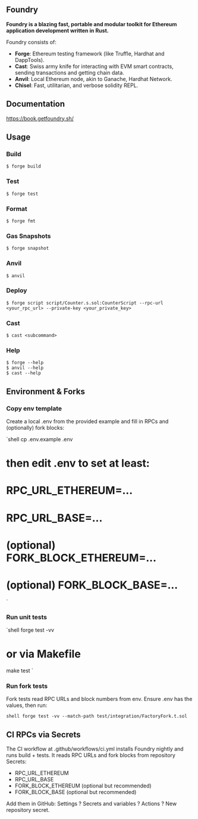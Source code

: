 ## Foundry

**Foundry is a blazing fast, portable and modular toolkit for Ethereum application development written in Rust.**

Foundry consists of:

- **Forge**: Ethereum testing framework (like Truffle, Hardhat and DappTools).
- **Cast**: Swiss army knife for interacting with EVM smart contracts, sending transactions and getting chain data.
- **Anvil**: Local Ethereum node, akin to Ganache, Hardhat Network.
- **Chisel**: Fast, utilitarian, and verbose solidity REPL.

## Documentation

https://book.getfoundry.sh/

## Usage

### Build

```shell
$ forge build
```

### Test

```shell
$ forge test
```

### Format

```shell
$ forge fmt
```

### Gas Snapshots

```shell
$ forge snapshot
```

### Anvil

```shell
$ anvil
```

### Deploy

```shell
$ forge script script/Counter.s.sol:CounterScript --rpc-url <your_rpc_url> --private-key <your_private_key>
```

### Cast

```shell
$ cast <subcommand>
```

### Help

```shell
$ forge --help
$ anvil --help
$ cast --help
```

## Environment & Forks

### Copy env template

Create a local .env from the provided example and fill in RPCs and (optionally) fork blocks:

`shell
cp .env.example .env
# then edit .env to set at least:
# RPC_URL_ETHEREUM=...
# RPC_URL_BASE=...
# (optional) FORK_BLOCK_ETHEREUM=...
# (optional) FORK_BLOCK_BASE=...
`

### Run unit tests

`shell
forge test -vv
# or via Makefile
make test
`

### Run fork tests

Fork tests read RPC URLs and block numbers from env. Ensure .env has the values, then run:

`shell
forge test -vv --match-path test/integration/FactoryFork.t.sol
`

## CI RPCs via Secrets

The CI workflow at .github/workflows/ci.yml installs Foundry nightly and runs build + tests. It reads RPC URLs and fork blocks from repository Secrets:

- RPC_URL_ETHEREUM
- RPC_URL_BASE
- FORK_BLOCK_ETHEREUM (optional but recommended)
- FORK_BLOCK_BASE (optional but recommended)

Add them in GitHub: Settings ? Secrets and variables ? Actions ? New repository secret.
